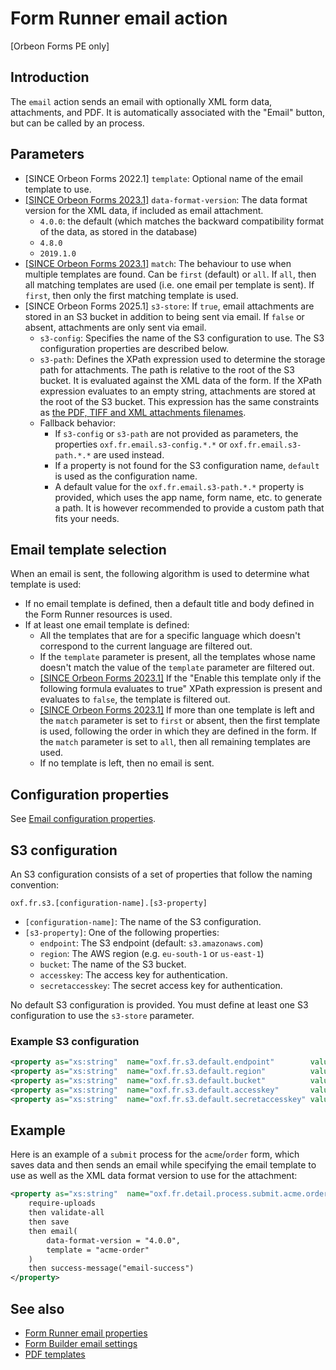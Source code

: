 # Form Runner email action

[Orbeon Forms PE only]

##  Introduction

The `email` action sends an email with optionally XML form data, attachments, and PDF. It is automatically associated with the "Email" button, but can be called by an process.  

## Parameters

- [SINCE Orbeon Forms 2022.1] `template`: Optional name of the email template to use.
- [\[SINCE Orbeon Forms 2023.1\]](/release-notes/orbeon-forms-2023.1.md) `data-format-version`: The data format version for the XML data, if included as email attachment.
  - `4.0.0`: the default (which matches the backward compatibility format of the data, as stored in the database)
  - `4.8.0`
  - `2019.1.0`
- [\[SINCE Orbeon Forms 2023.1\]](/release-notes/orbeon-forms-2023.1.md) `match`: The behaviour to use when multiple templates are found. Can be `first` (default) or `all`. If `all`, then all matching templates are used (i.e. one email per template is sent). If `first`, then only the first matching template is used.
- [SINCE Orbeon Forms 2025.1] `s3-store`: If `true`, email attachments are stored in an S3 bucket in addition to being sent via email. If `false` or absent, attachments are only sent via email. 
    - `s3-config`: Specifies the name of the S3 configuration to use. The S3 configuration properties are described below.
    - `s3-path`: Defines the XPath expression used to determine the storage path for attachments. The path is relative to the root of the S3 bucket. It is evaluated against the XML data of the form. If the XPath expression evaluates to an empty string, attachments are stored at the root of the S3 bucket. This expression has the same constraints as [the PDF, TIFF and XML attachments filenames](https://doc.orbeon.com/configuration/properties/form-runner/form-runner-detail-page/form-runner-email#attachment-properties).
    - Fallback behavior:
      - If `s3-config` or `s3-path` are not provided as parameters, the properties `oxf.fr.email.s3-config.*.*` or `oxf.fr.email.s3-path.*.*` are used instead.
      - If a property is not found for the S3 configuration name, `default` is used as the configuration name.
      - A default value for the `oxf.fr.email.s3-path.*.*` property is provided, which uses the app name, form name, etc. to generate a path. It is however recommended to provide a custom path that fits your needs.

## Email template selection

When an email is sent, the following algorithm is used to determine what template is used:
- If no email template is defined, then a default title and body defined in the Form Runner resources is used.
- If at least one email template is defined:
  - All the templates that are for a specific language which doesn't correspond to the current language are filtered out.
  - If the `template` parameter is present, all the templates whose name doesn't match the value of the `template` parameter are filtered out.
  - [\[SINCE Orbeon Forms 2023.1\]](/release-notes/orbeon-forms-2023.1.md) If the "Enable this template only if the following formula evaluates to true" XPath expression is present and evaluates to `false`, the template is filtered out.
  - [\[SINCE Orbeon Forms 2023.1\]](/release-notes/orbeon-forms-2023.1.md) If more than one template is left and the `match` parameter is set to `first` or absent, then the first template is used, following the order in which they are defined in the form. If the `match` parameter is set to `all`, then all remaining templates are used.
  - If no template is left, then no email is sent.

## Configuration properties

See [Email configuration properties](/configuration/properties/form-runner-email.md).

## S3 configuration

An S3 configuration consists of a set of properties that follow the naming convention:

```
oxf.fr.s3.[configuration-name].[s3-property]
```

- `[configuration-name]`: The name of the S3 configuration.
- `[s3-property]`: One of the following properties:
  - `endpoint`: The S3 endpoint (default: `s3.amazonaws.com`)
  - `region`: The AWS region (e.g. `eu-south-1` or `us-east-1`)
  - `bucket`: The name of the S3 bucket.
  - `accesskey`: The access key for authentication.
  - `secretaccesskey`: The secret access key for authentication.

No default S3 configuration is provided. You must define at least one S3 configuration to use the `s3-store` parameter.

### Example S3 configuration

```xml
<property as="xs:string"  name="oxf.fr.s3.default.endpoint"        value="s3.amazonaws.com"/>
<property as="xs:string"  name="oxf.fr.s3.default.region"          value="us-east-1"/>
<property as="xs:string"  name="oxf.fr.s3.default.bucket"          value="orbeon"/>
<property as="xs:string"  name="oxf.fr.s3.default.accesskey"       value="YYDLE3Z65JK7SZLB5RXB"/>
<property as="xs:string"  name="oxf.fr.s3.default.secretaccesskey" value="1csA5grUiF/TcAD7lOkWd0KBrYLDhQtK5sWl163U"/>
```

## Example

Here is an example of a `submit` process for the `acme`/`order` form, which saves data and then sends an email while specifying the email template to use as well as the XML data format version to use for the attachment:

```xml
<property as="xs:string"  name="oxf.fr.detail.process.submit.acme.order">
    require-uploads
    then validate-all
    then save
    then email(
        data-format-version = "4.0.0",
        template = "acme-order"
    )
    then success-message("email-success")
</property>
```

## See also

- [Form Runner email properties](/configuration/properties/form-runner-email.md)
- [Form Builder email settings](/form-builder/email-settings.md)
- [PDF templates](/form-runner/feature/pdf-templates.md)
